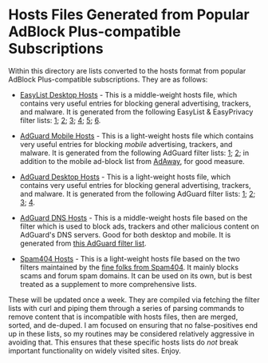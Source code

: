 # Hosts Files Generated from Popular AdBlock Plus-compatible Subscriptions
Within this directory are lists converted to the hosts format from popular AdBlock Plus-compatible subscriptions. They are as follows:

- [EasyList Desktop Hosts](https://raw.githubusercontent.com/bongochong/CombinedPrivacyBlockLists/master/ABP2Hosts/easylist_desktop-hosts.txt) - This is a middle-weight hosts file, which contains very useful entries for blocking general advertising, trackers, and malware. It is generated from the following EasyList & EasyPrivacy filter lists: [1](https://github.com/easylist/easylist/blob/master/easylist/easylist_adservers.txt); [2](https://github.com/easylist/easylist/blob/master/easylist/easylist_thirdparty.txt); [3](https://github.com/easylist/easylist/blob/master/easyprivacy/easyprivacy_trackingservers.txt); [4](https://github.com/easylist/easylist/blob/master/easyprivacy/easyprivacy_thirdparty.txt); [5](https://github.com/easylist/easylist/blob/master/easyprivacy/easyprivacy_trackingservers_international.txt); [6](https://github.com/easylist/easylist/blob/master/easyprivacy/easyprivacy_thirdparty_international.txt).

- [AdGuard Mobile Hosts](https://raw.githubusercontent.com/bongochong/CombinedPrivacyBlockLists/master/ABP2Hosts/adguard_mobile-hosts.txt) - This is a light-weight hosts file which contains very useful entries for blocking *mobile* advertising, trackers, and malware. It is generated from the following AdGuard filter lists: [1](https://github.com/AdguardTeam/AdguardFilters/blob/master/MobileFilter/sections/adservers.txt); [2](https://github.com/AdguardTeam/AdguardFilters/blob/master/SpywareFilter/sections/mobile.txt); in addition to the mobile ad-block list from [AdAway](https://adaway.org/hosts.txt), for good measure.

- [AdGuard Desktop Hosts](https://raw.githubusercontent.com/bongochong/CombinedPrivacyBlockLists/master/ABP2Hosts/adguard_desktop-hosts.txt) - This is a light-weight hosts file, which contains very useful entries for blocking general advertising, trackers, and malware. It is generated from the following AdGuard filter lists: [1](https://github.com/AdguardTeam/AdguardFilters/blob/master/EnglishFilter/sections/adservers.txt); [2](https://github.com/AdguardTeam/AdguardFilters/blob/master/EnglishFilter/sections/adservers_firstparty.txt); [3](https://github.com/AdguardTeam/AdguardFilters/blob/master/SpywareFilter/sections/tracking_servers.txt); [4](https://github.com/AdguardTeam/AdguardFilters/blob/master/EnglishFilter/sections/cryptominers.txt).

- [AdGuard DNS Hosts](https://raw.githubusercontent.com/bongochong/CombinedPrivacyBlockLists/master/ABP2Hosts/adguard_dns-hosts.txt) - This is a middle-weight hosts file based on the filter which is used to block ads, trackers and other malicious content on AdGuard's DNS servers. Good for both desktop and mobile. It is generated from [this AdGuard filter list](https://adguardteam.github.io/AdGuardSDNSFilter/Filters/filter.txt).

- [Spam404 Hosts](https://raw.githubusercontent.com/bongochong/CombinedPrivacyBlockLists/master/ABP2Hosts/spam_404-hosts.txt) - This is a light-weight hosts file based on the two filters maintained by the [fine folks from Spam404](https://github.com/Spam404/lists). It mainly blocks scams and forum spam domains. It can be used on its own, but is best treated as a supplement to more comprehensive lists.

These will be updated once a week. They are compiled via fetching the filter lists with curl and piping them through a series of parsing commands to remove content that is incompatible with hosts files, then are merged, sorted, and de-duped. I am focused on ensuring that no false-positives end up in these lists, so my routines may be considered relatively aggressive in avoiding that. This ensures that these specific hosts lists do *not* break important functionality on widely visited sites. Enjoy.
